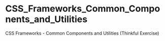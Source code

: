 # CSS_Frameworks_Common_Components_and_Utilities
CSS Frameworks - Common Components and Utilities (Thinkful Exercise)
